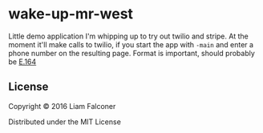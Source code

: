 # wake-up-mr-west

Little demo application I'm whipping up to try out twilio and stripe.
At the moment it'll make calls to twilio, if you start the app with `-main`
and enter a phone number on the resulting page. Format is important,
should probably be [E.164](https://support.twilio.com/hc/en-us/articles/223183008-Formatting-International-Phone-Numbers)

## License

Copyright © 2016 Liam Falconer

Distributed under the MIT License
